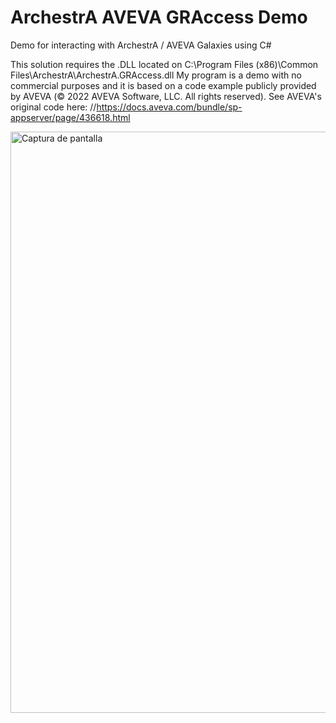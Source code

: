 # ArchestrA AVEVA GRAccess Demo
Demo for interacting with ArchestrA / AVEVA Galaxies using C#

This solution requires the .DLL located on C:\Program Files (x86)\Common Files\ArchestrA\ArchestrA.GRAccess.dll 
My program is a demo with no commercial purposes and it is based on a code example publicly provided by AVEVA (© 2022 AVEVA Software, LLC. All rights reserved).
See AVEVA's original code here: //https://docs.aveva.com/bundle/sp-appserver/page/436618.html

<img width="1356" height="930" alt="Captura de pantalla" src="https://github.com/user-attachments/assets/2804e35d-9200-4bb3-8ffe-11384bbf017a" />
